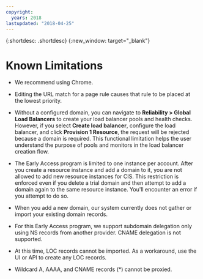 ```yaml
---
copyright:
  years: 2018
lastupdated: "2018-04-25"
---
```


{:shortdesc: .shortdesc}
{:new_window: target="_blank"}

# Known Limitations

 * We recommend using Chrome.

 * Editing the URL match for a page rule causes that rule to be placed at the lowest priority.
 
 * Without a configured domain, you can navigate to **Reliability > Global Load Balancers** to create your load balancer pools and health checks. However, if you select **Create load balancer**, configure the load balancer, and click **Provision 1 Resource**, the request will be rejected because a domain is required. This functional limitation helps the user understand the purpose of pools and monitors in the load balancer creation flow.
 
 * The Early Access program is limited to one instance per account. After you create a resource instance and add a domain to it, you are not allowed to add new resource instances for CIS. This restriction is enforced even if you delete a trial domain and then attempt to add a domain again to the same resource instance. You'll encounter an error if you attempt to do so.

 * When you add a new domain, our system currently does not gather or import your existing domain records.

 * For this Early Access program, we support subdomain delegation only using NS records from another provider. CNAME delegation is not supported.
 
 * At this time, LOC records cannot be imported. As a workaround, use the UI or API to create any LOC records.
 
 * Wildcard A, AAAA, and CNAME records (*) cannot be proxied.
